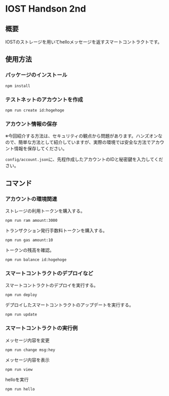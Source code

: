 # IOST Handson 2nd

## 概要

IOSTのストレージを用いてhelloメッセージを返すスマートコントラクトです。

## 使用方法

### パッケージのインストール

```
npm install
```
### テストネットのアカウントを作成

```
npm run create id:hogehoge
```

### アカウント情報の保存

※今回紹介する方法は、セキュリティの観点から問題があります。ハンズオンなので、簡単な方法として紹介していますが、実際の環境では安全な方法でアカウント情報を保存してください。

```config/account.json```に、先程作成したアカウントのIDと秘密鍵を入力してください。

## コマンド

### アカウントの環境関連
ストレージの利用トークンを購入する。

```
npm run ram amount:3000
```


トランザクション発行手数料トークンを購入する。

```
npm run gas amount:10
```

トークンの残高を確認。

```
npm run balance id:hogehoge
```


### スマートコントラクトのデプロイなど
スマートコントラクトのデプロイを実行する。

```
npm run deploy
```

デプロイしたスマートコントラクトのアップデートを実行する。

```
npm run update
```


### スマートコントラクトの実行例

メッセージ内容を変更

```
npm run change msg:hey
```

メッセージ内容を表示

```
npm run view
```

helloを実行

```
npm run hello
```